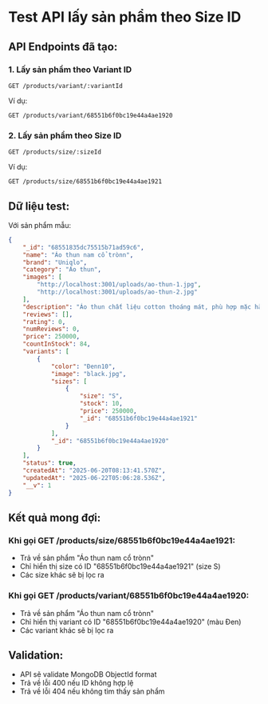 # Test API lấy sản phẩm theo Size ID

## API Endpoints đã tạo:

### 1. Lấy sản phẩm theo Variant ID
```
GET /products/variant/:variantId
```

Ví dụ:
```
GET /products/variant/68551b6f0bc19e44a4ae1920
```

### 2. Lấy sản phẩm theo Size ID
```
GET /products/size/:sizeId
```

Ví dụ:
```
GET /products/size/68551b6f0bc19e44a4ae1921
```

## Dữ liệu test:

Với sản phẩm mẫu:
```json
{
    "_id": "68551835dc75515b71ad59c6",
    "name": "Áo thun nam cổ trònn",
    "brand": "Uniqlo",
    "category": "Áo thun",
    "images": [
        "http://localhost:3001/uploads/ao-thun-1.jpg",
        "http://localhost:3001/uploads/ao-thun-2.jpg"
    ],
    "description": "Áo thun chất liệu cotton thoáng mát, phù hợp mặc hàng ngày.",
    "reviews": [],
    "rating": 0,
    "numReviews": 0,
    "price": 250000,
    "countInStock": 84,
    "variants": [
        {
            "color": "Đenn10",
            "image": "black.jpg",
            "sizes": [
                {
                    "size": "S",
                    "stock": 10,
                    "price": 250000,
                    "_id": "68551b6f0bc19e44a4ae1921"
                }
            ],
            "_id": "68551b6f0bc19e44a4ae1920"
        }
    ],
    "status": true,
    "createdAt": "2025-06-20T08:13:41.570Z",
    "updatedAt": "2025-06-22T05:06:28.536Z",
    "__v": 1
}
```

## Kết quả mong đợi:

### Khi gọi GET /products/size/68551b6f0bc19e44a4ae1921:
- Trả về sản phẩm "Áo thun nam cổ trònn"
- Chỉ hiển thị size có ID "68551b6f0bc19e44a4ae1921" (size S)
- Các size khác sẽ bị lọc ra

### Khi gọi GET /products/variant/68551b6f0bc19e44a4ae1920:
- Trả về sản phẩm "Áo thun nam cổ trònn"
- Chỉ hiển thị variant có ID "68551b6f0bc19e44a4ae1920" (màu Đen)
- Các variant khác sẽ bị lọc ra

## Validation:
- API sẽ validate MongoDB ObjectId format
- Trả về lỗi 400 nếu ID không hợp lệ
- Trả về lỗi 404 nếu không tìm thấy sản phẩm 